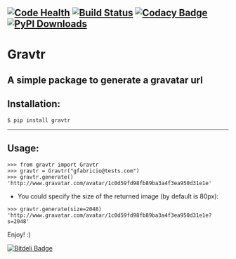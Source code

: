 [![Code Health](https://landscape.io/github/gfabricio/gravtr/master/landscape.svg?style=flat)](https://landscape.io/github/gfabricio/gravtr/master)  [![Build Status](https://travis-ci.org/gfabricio/gravtr.svg)](https://travis-ci.org/gfabricio/gravtr)  [![Codacy Badge](https://api.codacy.com/project/badge/grade/a45c40b0e1a945319012ef3382f63eae)](https://www.codacy.com/app/gfabricio/gravtr)
[![PyPI Downloads](http://img.shields.io/pypi/dm/gravtr.svg)](https://pypi.python.org/pypi/gravtr)
----
# Gravtr
A simple package to generate a gravatar url
---
## Installation:
```
$ pip install gravtr
```
---
## Usage:
```
>>> from gravtr import Gravtr
>>> gravtr = Gravtr("gfabricio@tests.com")
>>> gravtr.generate()
'http://www.gravatar.com/avatar/1c0d59fd98fb89ba3a4f3ea950d31e1e'
```
- You could specify the size of the returned image (by default is 80px):
```
>>> gravtr.generate(size=2048)
'http://www.gravatar.com/avatar/1c0d59fd98fb89ba3a4f3ea950d31e1e?s=2048'
```

Enjoy! :)


[![Bitdeli Badge](https://d2weczhvl823v0.cloudfront.net/gfabricio/gravtr/trend.png)](https://bitdeli.com/free "Bitdeli Badge")

